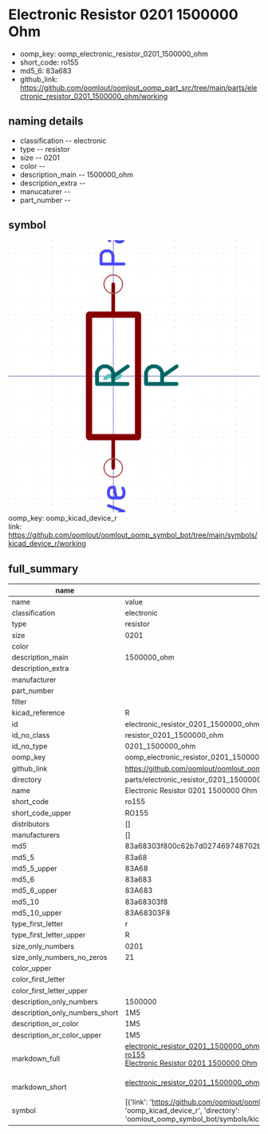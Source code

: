 # Electronic Resistor 0201 1500000 Ohm

  
* oomp_key: oomp_electronic_resistor_0201_1500000_ohm 
* short_code: ro155
* md5_6: 83a683  
* github_link: https://github.com/oomlout/oomlout_oomp_part_src/tree/main/parts/electronic_resistor_0201_1500000_ohm/working  
## naming details
* classification -- electronic
* type -- resistor
* size -- 0201
* color -- 
* description_main -- 1500000_ohm
* description_extra -- 
* manucaturer -- 
* part_number -- 



## symbol

![](symbol/0/working/working_600.png)  
oomp_key: oomp_kicad_device_r  
link: https://github.com/oomlout/oomlout_oomp_symbol_bot/tree/main/symbols/kicad_device_r/working  


## full_summary
| name | value | 
| --- | --- | 
| name | value | 
| classification | electronic | 
| type | resistor | 
| size | 0201 | 
| color |  | 
| description_main | 1500000_ohm | 
| description_extra |  | 
| manufacturer |  | 
| part_number |  | 
| filter |  | 
| kicad_reference | R | 
| id | electronic_resistor_0201_1500000_ohm | 
| id_no_class | resistor_0201_1500000_ohm | 
| id_no_type | 0201_1500000_ohm | 
| oomp_key | oomp_electronic_resistor_0201_1500000_ohm | 
| github_link | https://github.com/oomlout/oomlout_oomp_part_src/tree/main/parts/electronic_resistor_0201_1500000_ohm/working | 
| directory | parts/electronic_resistor_0201_1500000_ohm | 
| name | Electronic Resistor 0201 1500000 Ohm | 
| short_code | ro155 | 
| short_code_upper | RO155 | 
| distributors | [] | 
| manufacturers | [] | 
| md5 | 83a68303f800c62b7d027469748702b3 | 
| md5_5 | 83a68 | 
| md5_5_upper | 83A68 | 
| md5_6 | 83a683 | 
| md5_6_upper | 83A683 | 
| md5_10 | 83a68303f8 | 
| md5_10_upper | 83A68303F8 | 
| type_first_letter | r | 
| type_first_letter_upper | R | 
| size_only_numbers | 0201 | 
| size_only_numbers_no_zeros | 21 | 
| color_upper |  | 
| color_first_letter |  | 
| color_first_letter_upper |  | 
| description_only_numbers | 1500000 | 
| description_only_numbers_short | 1M5 | 
| description_or_color | 1M5 | 
| description_or_color_upper | 1M5 | 
| markdown_full | [electronic_resistor_0201_1500000_ohm](https://github.com/oomlout/oomlout_oomp_part_src/tree/main/parts/electronic_resistor_0201_1500000_ohm/working)<br>[ro155](https://github.com/oomlout/oomlout_oomp_part_src/tree/main/parts/electronic_resistor_0201_1500000_ohm/working)<br>[Electronic Resistor 0201 1500000 Ohm](https://github.com/oomlout/oomlout_oomp_part_src/tree/main/parts/electronic_resistor_0201_1500000_ohm/working)<br><br> | 
| markdown_short | [electronic_resistor_0201_1500000_ohm](https://github.com/oomlout/oomlout_oomp_part_src/tree/main/parts/electronic_resistor_0201_1500000_ohm/working)<br><br> | 
| symbol | [{'link': 'https://github.com/oomlout/oomlout_oomp_symbol_bot/tree/main/symbols/kicad_device_r', 'oomp_key': 'oomp_kicad_device_r', 'directory': 'oomlout_oomp_symbol_bot/symbols/kicad_device_r//working/working.kicad_sym'}] | 
